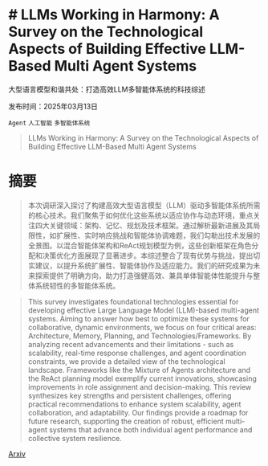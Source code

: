 # # LLMs Working in Harmony: A Survey on the Technological Aspects of Building Effective LLM-Based Multi Agent Systems  
大型语言模型和谐共处：打造高效LLM多智能体系统的科技综述

发布时间：2025年03月13日

`Agent` `人工智能` `多智能体系统`

> LLMs Working in Harmony: A Survey on the Technological Aspects of Building Effective LLM-Based Multi Agent Systems

# 摘要

> 本次调研深入探讨了构建高效大型语言模型（LLM）驱动多智能体系统所需的核心技术。我们聚焦于如何优化这些系统以适应协作与动态环境，重点关注四大关键领域：架构、记忆、规划及技术框架。通过解析最新进展及其局限性，如扩展性、实时响应挑战和智能体协调难题，我们勾勒出技术发展的全景图。以混合智能体架构和ReAct规划模型为例，这些创新框架在角色分配和决策优化方面展现了显著进步。本综述整合了现有优势与挑战，提出切实建议，以提升系统扩展性、智能体协作及适应能力。我们的研究成果为未来探索提供了明确方向，助力打造强健高效、兼具单体智能体性能提升与整体系统韧性的多智能体系统。

> This survey investigates foundational technologies essential for developing effective Large Language Model (LLM)-based multi-agent systems. Aiming to answer how best to optimize these systems for collaborative, dynamic environments, we focus on four critical areas: Architecture, Memory, Planning, and Technologies/Frameworks. By analyzing recent advancements and their limitations - such as scalability, real-time response challenges, and agent coordination constraints, we provide a detailed view of the technological landscape. Frameworks like the Mixture of Agents architecture and the ReAct planning model exemplify current innovations, showcasing improvements in role assignment and decision-making. This review synthesizes key strengths and persistent challenges, offering practical recommendations to enhance system scalability, agent collaboration, and adaptability. Our findings provide a roadmap for future research, supporting the creation of robust, efficient multi-agent systems that advance both individual agent performance and collective system resilience.

[Arxiv](https://arxiv.org/abs/2504.01963)